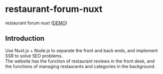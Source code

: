 # restaurant-forum-nuxt

restaurant forum nuxt ([DEMO](https://restaurant-forum-nuxt.vercel.app))


## Introduction

Use Nuxt.js + Node.js to separate the front and back ends, and implement SSR to solve SEO problems.  
The website has the function of restaurant reviews in the front desk, and the functions of managing restaurants and categories in the background.
